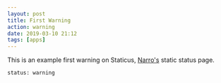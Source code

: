```yaml
---
layout: post
title: First Warning
action: warning
date: 2019-03-10 21:12
tags: [apps]
---
```


This is an example first warning on Staticus, [Narro's](//narro.co) static status page.

```
status: warning
```
